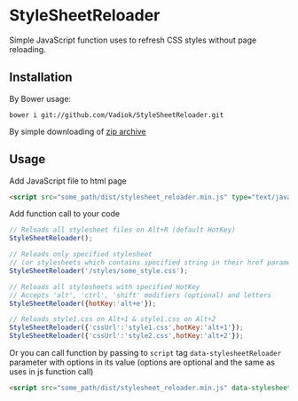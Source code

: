# StyleSheetReloader
Simple JavaScript function uses to refresh CSS styles without page reloading.

## Installation
By Bower usage:
```
bower i git://github.com/Vadiok/StyleSheetReloader.git
```
By simple downloading of [zip archive](https://github.com/Vadiok/StyleSheetReloader/archive/master.zip)

## Usage
Add JavaScript file to html page
```html
<script src="some_path/dist/stylesheet_reloader.min.js" type="text/javascript"></script>
```

Add function call to your code
```js
// Reloads all stylesheet files on Alt+R (default HotKey)
StyleSheetReloader();

// Reloads only specified stylesheet
// (or stylesheets which contains specified string in their href parameter)
StyleSheetReloader('/styles/some_style.css');

// Reloads all stylesheets with specified HotKey
// Accepts 'alt', 'ctrl', 'shift' modifiers (optional) and letters 
StyleSheetReloader({hotKey:'alt+e'});

// Reloads style1.css on Alt+1 & style1.css on Alt+2
StyleSheetReloader({'cssUrl':'style1.css',hotKey:'alt+1'});
StyleSheetReloader({'cssUrl':'style2.css',hotKey:'alt+2'});
```

Or you can call function by passing to ``script`` tag ``data-stylesheetReloader`` parameter with options in its value (options are optional and the same as uses in js function call)
```html
<script src="some_path/dist/stylesheet_reloader.min.js" data-stylesheetReloader="{hotKey:'alt+e'}" type="text/javascript"></script>
```